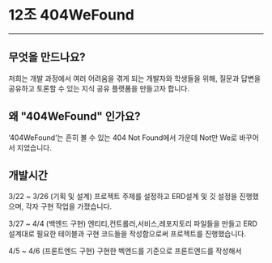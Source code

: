 # 12조 404WeFound
***
## 무엇을 만드나요?

저희는 개발 과정에서 여러 어려움을 겪게 되는 개발자와 학생들을 위해,
 질문과 답변을 공유하고 토론할 수 있는 지식 공유 플랫폼을 만들고자 합니다.

## 왜 "404WeFound" 인가요?

‘404WeFound’는 흔히 볼 수 있는 404 Not Found에서 가운데 Not만 We로 바꾸어서 지었습니다.

## 개발시간

3/22 ~ 3/26 (기획 및 설계) 프로젝트 주제를 설정하고 ERD설계 및 깃 설정을 진행했으며, 각자 구현 작업을 가졌습니다.

3/27 ~ 4/4 (백엔드 구현) 엔티티,컨트롤러,서비스,레포지토리 파일들을 만들고 ERD 설계대로 필요한 테이블과
구현 코드들을 작성함으로써 프로젝트를 진행했습니다.

4/5 ~ 4/6 (프론트엔드 구현) 구현한 벡엔드를 기준으로 프론트엔드를 작성해서 
